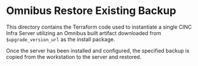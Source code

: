 # Omnibus Restore Existing Backup

This directory contains the Terraform code used to instantiate a single CINC Infra Server utilizing an Omnibus built artifact downloaded from `$upgrade_version_url` as the install package.

Once the server has been installed and configured, the specified backup is copied from the workstation to the server
and restored.
